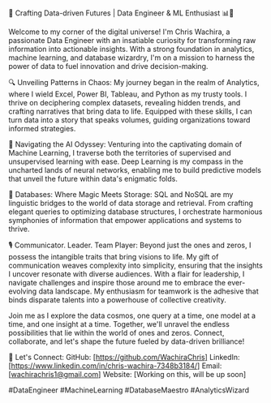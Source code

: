 🚀 Crafting Data-driven Futures | Data Engineer & ML Enthusiast 📊🤖

Welcome to my corner of the digital universe! I'm Chris Wachira, a passionate Data Engineer with an insatiable curiosity for transforming raw information into actionable insights. With a strong foundation in analytics, machine learning, and database wizardry, I'm on a mission to harness the power of data to fuel innovation and drive decision-making.

🔍 Unveiling Patterns in Chaos:
My journey began in the realm of Analytics, where I wield Excel, Power BI, Tableau, and Python as my trusty tools. I thrive on deciphering complex datasets, revealing hidden trends, and crafting narratives that bring data to life. Equipped with these skills, I can turn data into a story that speaks volumes, guiding organizations toward informed strategies.

🤖 Navigating the AI Odyssey:
Venturing into the captivating domain of Machine Learning, I traverse both the territories of supervised and unsupervised learning with ease. Deep Learning is my compass in the uncharted lands of neural networks, enabling me to build predictive models that unveil the future within data's enigmatic folds.

💾 Databases: Where Magic Meets Storage:
SQL and NoSQL are my linguistic bridges to the world of data storage and retrieval. From crafting elegant queries to optimizing database structures, I orchestrate harmonious symphonies of information that empower applications and systems to thrive.

🎙️ Communicator. Leader. Team Player:
Beyond just the ones and zeros, I possess the intangible traits that bring visions to life. My gift of communication weaves complexity into simplicity, ensuring that the insights I uncover resonate with diverse audiences. With a flair for leadership, I navigate challenges and inspire those around me to embrace the ever-evolving data landscape. My enthusiasm for teamwork is the adhesive that binds disparate talents into a powerhouse of collective creativity.

Join me as I explore the data cosmos, one query at a time, one model at a time, and one insight at a time. Together, we'll unravel the endless possibilities that lie within the world of ones and zeros. Connect, collaborate, and let's shape the future fueled by data-driven brilliance!

🌌 Let's Connect:
GitHub: [https://github.com/WachiraChris]
LinkedIn: [https://www.linkedin.com/in/chris-wachira-7348b3184/]
Email: [wachirachris1@gmail.com]
Website: [Working on this, will be up soon]

#DataEngineer #MachineLearning #DatabaseMaestro #AnalyticsWizard
